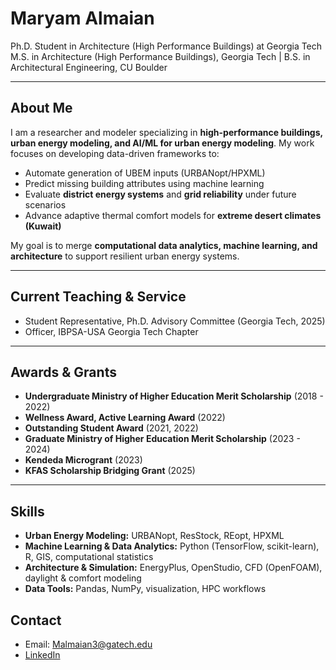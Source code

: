 # Maryam Almaian

Ph.D. Student in Architecture (High Performance Buildings) at Georgia Tech 
M.S. in Architecture (High Performance Buildings), Georgia Tech | B.S. in Architectural Engineering, CU Boulder

---

## About Me
I am a researcher and modeler specializing in **high-performance buildings, urban energy modeling, and AI/ML for urban energy modeling**. My work focuses on developing data-driven frameworks to:

- Automate generation of UBEM inputs (URBANopt/HPXML)  
- Predict missing building attributes using machine learning  
- Evaluate **district energy systems** and **grid reliability** under future scenarios  
- Advance adaptive thermal comfort models for **extreme desert climates (Kuwait)**  

My goal is to merge **computational data analytics, machine learning, and architecture** to support resilient urban energy systems.

---

## Current Teaching & Service
- Student Representative, Ph.D. Advisory Committee (Georgia Tech, 2025)  
- Officer, IBPSA-USA Georgia Tech Chapter  

---

## Awards & Grants
- **Undergraduate Ministry of Higher Education Merit Scholarship** (2018 - 2022)
- **Wellness Award, Active Learning Award** (2022)  
- **Outstanding Student Award** (2021, 2022) 
- **Graduate Ministry of Higher Education Merit Scholarship** (2023 - 2024)  
- **Kendeda Microgrant** (2023)   
- **KFAS Scholarship Bridging Grant** (2025)  
---

## Skills
- **Urban Energy Modeling:** URBANopt, ResStock, REopt, HPXML  
- **Machine Learning & Data Analytics:** Python (TensorFlow, scikit-learn), R, GIS, computational statistics  
- **Architecture & Simulation:** EnergyPlus, OpenStudio, CFD (OpenFOAM), daylight & comfort modeling  
- **Data Tools:** Pandas, NumPy, visualization, HPC workflows  


## Contact
- Email: Malmaian3@gatech.edu 
- [LinkedIn](https://linkedin.com/in/maryam-almaian)  
